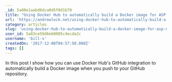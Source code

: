 ```yaml
---
_id: 5a88e1aabd6dca0d5f0d1b70
title: "Using Docker Hub to automatically build a Docker image for ASP.NET Core apps"
url: 'https://andrewlock.net/using-docker-hub-to-automatically-build-a-docker-image-for-asp-net-core-apps/'
category: articles
slug: 'using-docker-hub-to-automatically-build-a-docker-image-for-asp-net-core-apps'
user_id: 5a83ce59d6eb0005c4ecda2c
username: 'bill-s'
createdOn: '2017-12-08T04:57:50.000Z'
tags: []
---
```


In this post I show how you can use Docker Hub's GitHub integration to automatically build a Docker image when you push to your GitHub repository.
